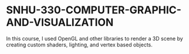 # SNHU-330-COMPUTER-GRAPHIC-AND-VISUALIZATION
In this course, I used OpenGL and other libraries to render a 3D scene by creating custom shaders, lighting, and vertex based objects.
